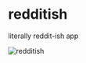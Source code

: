 # redditish
literally reddit-ish app


![redditish](https://user-images.githubusercontent.com/32582917/103187754-9badca00-487a-11eb-90be-9bcbb98bbcda.gif)
